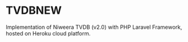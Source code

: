 # TVDBNEW

Implementation of Niweera TVDB (v2.0) with PHP Laravel Framework, hosted on Heroku cloud platform.
